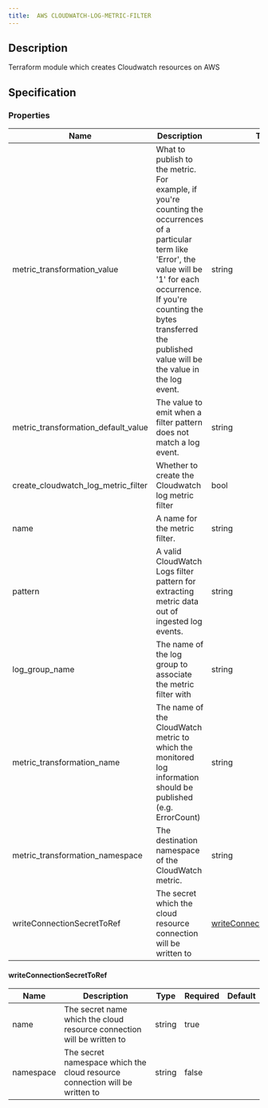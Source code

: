 ```yaml
---
title:  AWS CLOUDWATCH-LOG-METRIC-FILTER
---
```


## Description

Terraform module which creates Cloudwatch resources on AWS

## Specification


### Properties

 Name | Description | Type | Required | Default 
 ------------ | ------------- | ------------- | ------------- | ------------- 
 metric_transformation_value | What to publish to the metric. For example, if you're counting the occurrences of a particular term like 'Error', the value will be '1' for each occurrence. If you're counting the bytes transferred the published value will be the value in the log event. | string | false |  
 metric_transformation_default_value | The value to emit when a filter pattern does not match a log event. | string | false |  
 create_cloudwatch_log_metric_filter | Whether to create the Cloudwatch log metric filter | bool | false |  
 name | A name for the metric filter. | string | true |  
 pattern | A valid CloudWatch Logs filter pattern for extracting metric data out of ingested log events. | string | true |  
 log_group_name | The name of the log group to associate the metric filter with | string | true |  
 metric_transformation_name | The name of the CloudWatch metric to which the monitored log information should be published (e.g. ErrorCount) | string | true |  
 metric_transformation_namespace | The destination namespace of the CloudWatch metric. | string | true |  
 writeConnectionSecretToRef | The secret which the cloud resource connection will be written to | [writeConnectionSecretToRef](#writeConnectionSecretToRef) | false |  


#### writeConnectionSecretToRef

 Name | Description | Type | Required | Default 
 ------------ | ------------- | ------------- | ------------- | ------------- 
 name | The secret name which the cloud resource connection will be written to | string | true |  
 namespace | The secret namespace which the cloud resource connection will be written to | string | false |  
